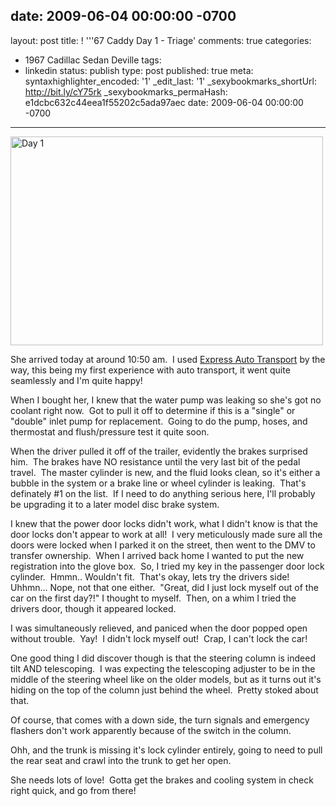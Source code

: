 date: 2009-06-04 00:00:00 -0700
---
layout: post
title: ! '''67 Caddy Day 1 - Triage'
comments: true
categories:
- 1967 Cadillac Sedan Deville
tags:
- linkedin
status: publish
type: post
published: true
meta:
  syntaxhighlighter_encoded: '1'
  _edit_last: '1'
  _sexybookmarks_shortUrl: http://bit.ly/cY75rk
  _sexybookmarks_permaHash: e1dcbc632c44eea1f55202c5ada97aec
date: 2009-06-04 00:00:00 -0700
---
<img src="http://farm4.static.flickr.com/3568/3595435555_174acd7282.jpg" width="500" height="334" alt="Day 1" />

She arrived today at around 10:50 am.  I used <a href="http://www.theexpressauto.com/">Express Auto Transport</a> by the way, this being my first experience with auto transport, it went quite seamlessly and I'm quite happy!

When I bought her, I knew that the water pump was leaking so she's got no coolant right now.  Got to pull it off to determine if this is a "single" or "double" inlet pump for replacement.  Going to do the pump, hoses, and thermostat and flush/pressure test it quite soon.

When the driver pulled it off of the trailer, evidently the brakes surprised him.  The brakes have NO resistance until the very last bit of the pedal travel.  The master cylinder is new, and the fluid looks clean, so it's either a bubble in the system or a brake line or wheel cylinder is leaking.  That's definately #1 on the list.  If I need to do anything serious here, I'll probably be upgrading it to a later model disc brake system.

I knew that the power door locks didn't work, what I didn't know is that the door locks don't appear to work at all!  I very meticulously made sure all the doors were locked when I parked it on the street, then went to the DMV to transfer ownership.  When I arrived back home I wanted to put the new registration into the glove box.  So, I tried my key in the passenger door lock cylinder.  Hmmn.. Wouldn't fit.  That's okay, lets try the drivers side!  Uhhmn... Nope, not that one either.  "Great, did I just lock myself out of the car on the first day?!" I thought to myself.  Then, on a whim I tried the drivers door, though it appeared locked.

I was simultaneously relieved, and paniced when the door popped open without trouble.  Yay!  I didn't lock myself out!  Crap, I can't lock the car!

One good thing I did discover though is that the steering column is indeed tilt AND telescoping.  I was expecting the telescoping adjuster to be in the middle of the steering wheel like on the older models, but as it turns out it's hiding on the top of the column just behind the wheel.  Pretty stoked about that.

Of course, that comes with a down side, the turn signals and emergency flashers don't work apparently because of the switch in the column.

Ohh, and the trunk is missing it's lock cylinder entirely, going to need to pull the rear seat and crawl into the trunk to get her open.

She needs lots of love!  Gotta get the brakes and cooling system in check right quick, and go from there!
